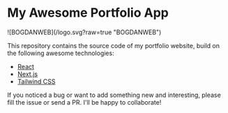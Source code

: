 <h1>My Awesome Portfolio App</h1>
![BOGDANWEB](/logo.svg?raw=true "BOGDANWEB")

This repository contains the source code of my portfolio website, build on the following awesome technologies:

* [React](https://nextjs.org/)
* [Next.js](https://nextjs.org/)
* [Tailwind CSS](https://ru.reactjs.org/)

If you noticed a bug or want to add something new and interesting, please fill the issue or send a PR. I'll be happy to collaborate!
